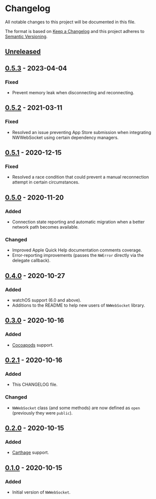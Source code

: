 # Changelog
All notable changes to this project will be documented in this file.

The format is based on [Keep a Changelog](http://keepachangelog.com/en/1.0.0/)
and this project adheres to [Semantic Versioning](http://semver.org/spec/v2.0.0.html).

## [Unreleased](https://github.com/pusher/NWWebSocket/compare/0.5.2...HEAD)

## [0.5.3](https://github.com/pusher/NWWebSocket/compare/0.5.2...0.5.3) - 2023-04-04

### Fixed

- Prevent memory leak when disconnecting and reconnecting.

## [0.5.2](https://github.com/pusher/NWWebSocket/compare/0.5.1...0.5.2) - 2021-03-11

### Fixed

- Resolved an issue preventing App Store submission when integrating NWWebSocket using certain dependency managers.

## [0.5.1](https://github.com/pusher/NWWebSocket/compare/0.5.0...0.5.1) - 2020-12-15

### Fixed

- Resolved a race condition that could prevent a manual reconnection attempt in certain circumstances. 

## [0.5.0](https://github.com/pusher/NWWebSocket/compare/0.4.0...0.5.0) - 2020-11-20

### Added

- Connection state reporting and automatic migration when a better network path becomes available.

### Changed

- Improved Apple Quick Help documentation comments coverage.
- Error-reporting improvements (passes the `NWError` directly via the delegate callback).

## [0.4.0](https://github.com/pusher/NWWebSocket/compare/0.3.0...0.4.0) - 2020-10-27

### Added

- watchOS support (6.0 and above).
- Additions to the README to help new users of `NWWebSocket` library.

## [0.3.0](https://github.com/pusher/NWWebSocket/compare/0.2.1...0.3.0) - 2020-10-16

### Added

- [Cocoapods](https://cocoapods.org/) support.

## [0.2.1](https://github.com/pusher/NWWebSocket/compare/0.2.0...0.2.1) - 2020-10-16

### Added

- This CHANGELOG file.

### Changed

- `NWWebSocket` class (and some methods) are now defined as `open` (previously they were `public`).

## [0.2.0](https://github.com/pusher/NWWebSocket/compare/0.1.0...0.2.0) - 2020-10-15

### Added

- [Carthage](https://github.com/Carthage/Carthage) support.

## [0.1.0](https://github.com/pusher/NWWebSocket/compare/dcab0c4dc704ffc3510adc3a2aa8853be49aa9f6...0.1.0) - 2020-10-15

### Added

- Initial version of `NWWebSocket`.
